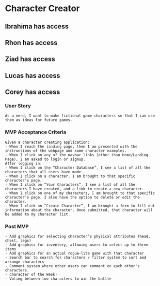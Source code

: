 # Character Creator

## Ibrahima has access
## Rhon has access
## Ziad has access
## Lucas has access
## Corey has access 
### User Story
    As a nerd, I want to make fictional game characters so that I can use them as ideas for future games. 

### MVP Acceptance Criteria
    Given a character creating application: 
    - When I reach the landing page, then I am presented with the instructions of the webpage and some character examples. 
    - When I click on any of the navbar links (other than Home/Landing Page), I am asked to login or signup.
    After logging in: 
    - When I click on the “Character Database”, I see a list of all the characters that all users have made. 
    - When I click on a character, I am brought to that specific character’s page. 
    - When I click on “Your Characters”, I see a list of all the characters I have created, and a link to create a new character. 
    - When I click on one of my characters, I am brought to that specific character’s page. I also have the option to delete or edit the character. 
    - When I click on “Create Character”, I am brought a form to fill out information about the character. Once submitted, that character will be added to my character list. 

### Post MVP 
    - Add graphics for selecting character’s physical attributes (head, chest, legs)
    - Add graphics for inventory, allowing users to select up to three items
    - Add graphics for an actual rogue-lite game with that character
    - Search bar to search for characters / filter system to sort and arrange characters
    - Comment system where other users can comment on each other's characters. 
    - Character of the Week! 
    - Voting between two characters to win the battle
